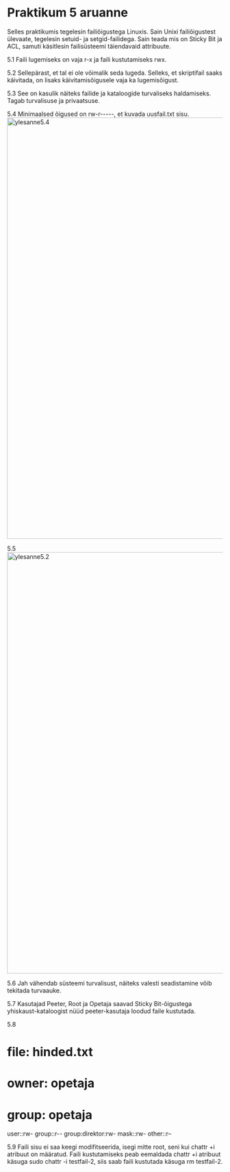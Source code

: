 # Praktikum 5 aruanne

Selles praktikumis tegelesin failiõigustega Linuxis. Sain Unixi failiõigustest ülevaate, tegelesin setuid- ja setgid-failidega. Sain teada mis on Sticky Bit ja ACL, samuti käsitlesin failisüsteemi täiendavaid attribuute.

5.1 Faili lugemiseks on vaja r-x ja faili kustutamiseks rwx.

5.2 Sellepärast, et tal ei ole võimalik seda lugeda. Selleks, et skriptifail saaks käivitada, on lisaks käivitamisõigusele vaja ka lugemisõigust.

5.3 See on kasulik näiteks failide ja kataloogide turvaliseks haldamiseks. Tagab turvalisuse ja privaatsuse.

5.4 Minimaalsed õigused on rw-r-----, et kuvada uusfail.txt sisu.
<img width="983" alt="ylesanne5.4" src="https://github.com/user-attachments/assets/50111683-1224-407d-a069-23de03121141">

5.5 <img width="983" alt="ylesanne5.2" src="https://github.com/user-attachments/assets/1b582936-bde5-4cfc-b762-d7712a4d4b41">

5.6 Jah vähendab süsteemi turvalisust, näiteks valesti seadistamine võib tekitada turvaauke.

5.7 Kasutajad Peeter, Root ja Opetaja saavad Sticky Bit-õigustega yhiskaust-kataloogist nüüd peeter-kasutaja loodud faile kustutada.

5.8 
# file: hinded.txt
# owner: opetaja
# group: opetaja
user::rw-
group::r--
group:direktor:rw-
mask::rw-
other::r–

5.9 Faili sisu ei saa keegi modifitseerida, isegi mitte root, seni kui chattr +i atribuut on määratud.  Faili kustutamiseks peab eemaldada chattr +i atribuut käsuga sudo chattr -i testfail-2, siis saab faili kustutada käsuga rm testfail-2.
